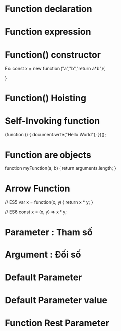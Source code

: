 # Function declaration

# Function expression

# Function() constructor

Ex:
const x = new function ("a","b","return a\*b"){

}

# Function() Hoisting

# Self-Invoking function

(function () {
document.write("Hello World");
})();

# Function are objects

function myFunction(a, b) {
return arguments.length;
}

# Arrow Function

// ES5
var x = function(x, y) {
return x \* y;
}

// ES6
const x = (x, y) => x \* y;

# Parameter : Tham số

# Argument : Đối số

# Default Parameter

# Default Parameter value

# Function Rest Parameter
